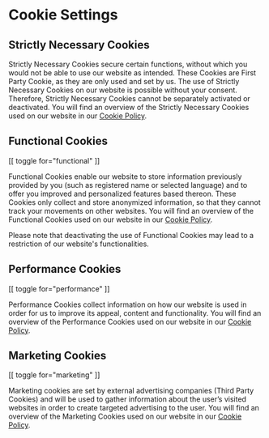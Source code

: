 # Cookie Settings

## Strictly Necessary Cookies

Strictly Necessary Cookies secure certain functions, without which you would not be able to use our website as intended. These Cookies are First Party Cookie, as they are only used and set by us. The use of Strictly Necessary Cookies on our website is possible without your consent. Therefore, Strictly Necessary Cookies cannot be separately activated or deactivated. You will find an overview of the Strictly Necessary Cookies used on our website in our [Cookie Policy](#policy).

## Functional Cookies

[[ toggle for="functional" ]]

Functional Cookies enable our website to store information previously provided by you (such as registered name or selected language) and to offer you improved and personalized features based thereon. These Cookies only collect and store anonymized information, so that they cannot track your movements on other websites. You will find an overview of the Functional Cookies used on our website in our [Cookie Policy](#policy).

Please note that deactivating the use of Functional Cookies may lead to a restriction of our website's functionalities.

## Performance Cookies

[[ toggle for="performance" ]]

Performance Cookies collect information on how our website is used in order for us to improve its appeal, content and functionality. You will find an overview of the Performance Cookies used on our website in our [Cookie Policy](#policy).

##  Marketing Cookies

[[ toggle for="marketing" ]]

Marketing cookies are set by external advertising companies (Third Party Cookies) and will be used to gather information about the user’s visited websites in order to create targeted advertising to the user. You will find an overview of the Marketing Cookies used on our website in our [Cookie Policy](#policy).

